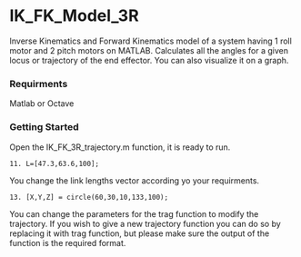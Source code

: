 # IK_FK_Model_3R
Inverse Kinematics and Forward Kinematics model of a system having 1 roll motor and 2 pitch motors on MATLAB. Calculates all the angles for a given locus or trajectory of the end effector. You can also visualize it on a graph.

### Requirments
Matlab or Octave

### Getting Started
Open the IK_FK_3R_trajectory.m function, it is ready to run.


```
11. L=[47.3,63.6,100];
```
You change the link lengths vector according yo your requirments. 


```
13. [X,Y,Z] = circle(60,30,10,133,100);
```
You can change the parameters for the trag function to modify the trajectory. If you wish to give a new trajectory function you can do so by replacing it with trag function, but please make sure the output of the function is the required format.
